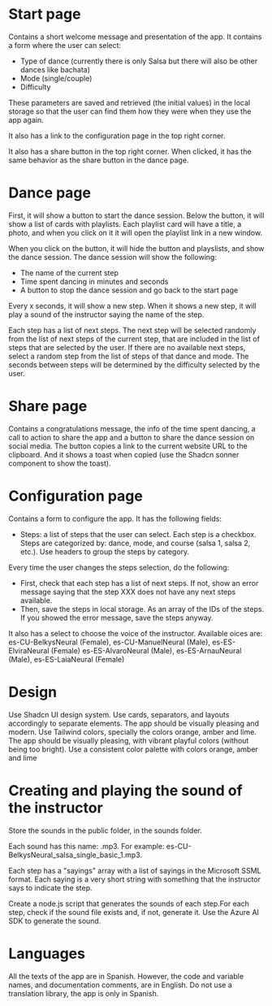 
# Start page

Contains a short welcome message and presentation of the app. It contains a form where the user can select:

- Type of dance (currently there is only Salsa but there will also be other dances like bachata)
- Mode (single/couple)
- Difficulty

These parameters are saved and retrieved (the initial values) in the local storage so that the user can find them how they were when they use the app again.

It also has a link to the configuration page in the top right corner.

It also has a share button in the top right corner. When clicked, it has the same behavior as the share button in the dance page.

# Dance page

First, it will show a button to start the dance session. Below the button, it will show a list of cards with playlists. Each playlist card will have a title, a photo, and when you click on it it will open the playlist link in a new window.

When you click on the button, it will hide the button and playslists, and show the dance session. The dance session will show the following:

- The name of the current step
- Time spent dancing in minutes and seconds
- A button to stop the dance session and go back to the start page

Every x seconds, it will show a new step. When it shows a new step, it will play a sound of the instructor saying the name of the step.

Each step has a list of next steps. The next step will be selected randomly from the list of next steps of the current step, that are included in the list of steps that are selected by the user. If there are no available next steps, select a random step from the list of steps of that dance and mode. The seconds between steps will be determined by the difficulty selected by the user.

# Share page

Contains a congratulations message, the info of the time spent dancing, a call to action to share the app and a button to share the dance session on social media. The button copies a link to the current website URL to the clipboard. And it shows a toast when copied (use the Shadcn sonner component to show the toast).

# Configuration page

Contains a form to configure the app. It has the following fields:

- Steps: a list of steps that the user can select. Each step is a checkbox. Steps are categorized by: dance, mode, and course (salsa 1, salsa 2, etc.). Use headers to group the steps by category.

Every time the user changes the steps selection, do the following:

- First, check that each step has a list of next steps. If not, show an error message saying that the step XXX does not have any next steps available.
- Then, save the steps in local storage. As an array of the IDs of the steps. If you showed the error message, save the steps anyway.

It also has a select to choose the voice of the instructor. Available oices are: es-CU-BelkysNeural (Female), es-CU-ManuelNeural (Male), es-ES-ElviraNeural (Female)
es-ES-AlvaroNeural (Male), es-ES-ArnauNeural (Male), es-ES-LaiaNeural (Female)

# Design

Use Shadcn UI design system. Use cards, separators, and layouts accordingly to separate elements. The app should be visually pleasing and modern. Use Tailwind colors, specially the colors orange, amber and lime. The app should be visually pleasing, with vibrant playful colors (without being too bright). Use a consistent color palette with colors orange, amber and lime

# Creating and playing the sound of the instructor

Store the sounds in the public folder, in the sounds folder.

Each sound has this name: <voicename>_<stepid>_<sayings index>.mp3. For example: es-CU-BelkysNeural_salsa_single_basic_1.mp3.

Each step has a "sayings" array with a list of sayings in the Microsoft SSML format. Each saying is a very short string with something that the instructor says to indicate the step.

Create a node.js script that generates the sounds of each step.For each step, check if the sound file exists and, if not, generate it. Use the Azure AI SDK to generate the sound.

# Languages

All the texts of the app are in Spanish. However, the code and variable names, and documentation comments, are in English. Do not use a translation library,
the app is only in Spanish.
